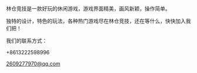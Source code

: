 
 林仓竞技是一款好玩的休闲游戏，游戏界面精美，画风新颖，操作简单。

 独特的设计，特色的玩法，各种热门游戏尽在林仓竞技，还在等什么，快快加入我们把！

 我们的联系方式：

 +8613222598996  

 2609277970@qq.com
